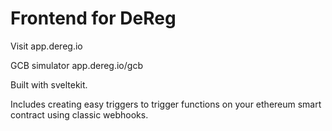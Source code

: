 # Frontend for DeReg

Visit app.dereg.io

GCB simulator app.dereg.io/gcb

Built with sveltekit.

Includes creating easy triggers to trigger functions on your ethereum smart contract using classic webhooks.

